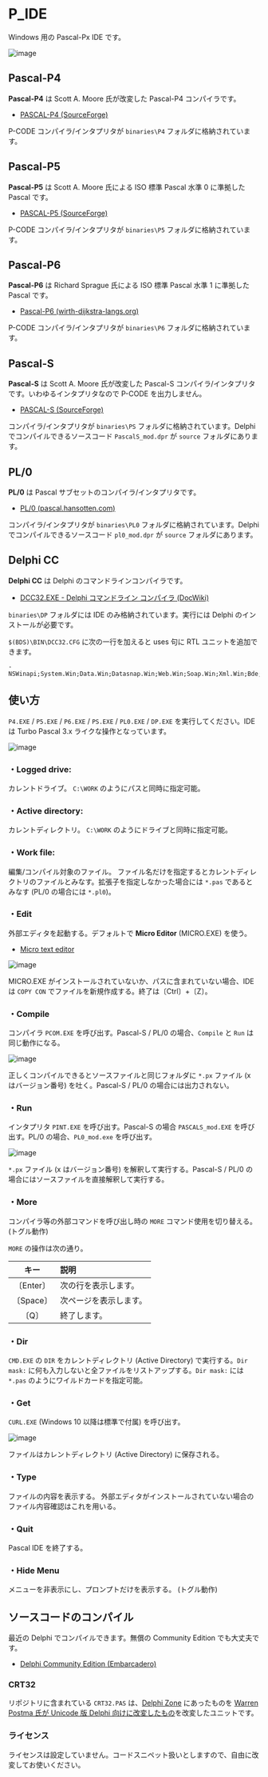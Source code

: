 # P_IDE
Windows 用の Pascal-Px IDE です。

![image](https://user-images.githubusercontent.com/14885863/147760150-e8be5d2b-6dc8-4e96-a769-44aa2996f97e.png)

## Pascal-P4

**Pascal-P4** は Scott A. Moore 氏が改変した Pascal-P4 コンパイラです。

 - [PASCAL-P4 (SourceForge)](https://sourceforge.net/projects/pascalp4/)

P-CODE コンパイラ/インタプリタが `binaries\P4` フォルダに格納されています。

## Pascal-P5

**Pascal-P5** は Scott A. Moore 氏による ISO 標準 Pascal 水準 0 に準拠した Pascal です。

 - [PASCAL-P5 (SourceForge)](https://sourceforge.net/projects/pascalp5/)

P-CODE コンパイラ/インタプリタが `binaries\P5` フォルダに格納されています。

## Pascal-P6

**Pascal-P6** は Richard Sprague 氏による ISO 標準 Pascal 水準 1 に準拠した Pascal です。

 - [Pascal-P6 (wirth-dijkstra-langs.org)](http://wirth-dijkstra-langs.org/)

P-CODE コンパイラ/インタプリタが `binaries\P6` フォルダに格納されています。

## Pascal-S

**Pascal-S** は Scott A. Moore 氏が改変した Pascal-S コンパイラ/インタプリタです。いわゆるインタプリタなので P-CODE を出力しません。

 - [PASCAL-S (SourceForge)](https://sourceforge.net/projects/pascal-s/)

コンパイラ/インタプリタが `binaries\PS` フォルダに格納されています。Delphi でコンパイルできるソースコード `PascalS_mod.dpr` が `source` フォルダにあります。

## PL/0

**PL/0** は Pascal サブセットのコンパイラ/インタプリタです。

 - [PL/0 (pascal.hansotten.com)](http://pascal.hansotten.com/niklaus-wirth/pl0/)

コンパイラ/インタプリタが `binaries\PL0` フォルダに格納されています。Delphi でコンパイルできるソースコード `pl0_mod.dpr` が `source` フォルダにあります。

## Delphi CC

**Delphi CC** は Delphi のコマンドラインコンパイラです。

 - [DCC32.EXE - Delphi コマンドライン コンパイラ (DocWiki)](https://docwiki.embarcadero.com/RADStudio/ja/DCC32.EXE_-_Delphi_%E3%82%B3%E3%83%9E%E3%83%B3%E3%83%89%E3%83%A9%E3%82%A4%E3%83%B3_%E3%82%B3%E3%83%B3%E3%83%91%E3%82%A4%E3%83%A9)

`binaries\DP` フォルダには IDE のみ格納されています。実行には Delphi のインストールが必要です。

`$(BDS)\BIN\DCC32.CFG` に次の一行を加えると uses 句に RTL ユニットを追加できます。

```
-NSWinapi;System.Win;Data.Win;Datasnap.Win;Web.Win;Soap.Win;Xml.Win;Bde;System;Xml;Data;Datasnap;Web;Soap;
```


## 使い方

`P4.EXE` / `P5.EXE` / `P6.EXE` / `PS.EXE` / `PL0.EXE` / `DP.EXE` を実行してください。IDE は Turbo Pascal 3.x ライクな操作となっています。

![image](https://user-images.githubusercontent.com/14885863/150693254-14b80af5-eeb3-46ec-a81c-f465f678a2cf.png)

### ・Logged drive:
カレントドライブ。
`C:\WORK` のようにパスと同時に指定可能。

### ・Active directory:
カレントディレクトリ。
`C:\WORK` のようにドライブと同時に指定可能。

### ・Work file:
編集/コンパイル対象のファイル。
ファイル名だけを指定するとカレントディレクトリのファイルとみなす。拡張子を指定しなかった場合には `*.pas` であるとみなす (PL/0 の場合には `*.pl0`)。

### ・Edit
外部エディタを起動する。デフォルトで **Micro Editor** (MICRO.EXE) を使う。

 - [Micro text editor](https://micro-editor.github.io/)

![image](https://user-images.githubusercontent.com/14885863/147763900-fce5eead-e0c5-48ed-9325-0539291c691b.png)

MICRO.EXE がインストールされていないか、パスに含まれていない場合、IDE は `COPY CON` でファイルを新規作成する。終了は〔Ctrl〕+〔Z〕。

### ・Compile
コンパイラ `PCOM.EXE` を呼び出す。Pascal-S / PL/0 の場合、`Compile` と `Run` は同じ動作になる。

![image](https://user-images.githubusercontent.com/14885863/147763836-2b085528-4d5b-477d-a872-b5a1224da2e6.png)

正しくコンパイルできるとソースファイルと同じフォルダに `*.px` ファイル (x はバージョン番号) を吐く。Pascal-S / PL/0 の場合には出力されない。

### ・Run
インタプリタ `PINT.EXE` を呼び出す。Pascal-S の場合 `PASCALS_mod.EXE` を呼び出す。PL/0 の場合、`PL0_mod.exe` を呼び出す。

![image](https://user-images.githubusercontent.com/14885863/147763815-bc186ea5-5a68-4100-bb29-8307c5ee4bd2.png)

`*.px` ファイル (x はバージョン番号) を解釈して実行する。Pascal-S / PL/0 の場合にはソースファイルを直接解釈して実行する。

### ・More
コンパイラ等の外部コマンドを呼び出し時の `MORE` コマンド使用を切り替える。 (トグル動作)

`MORE` の操作は次の通り。

| キー | 説明 |
|:---:|:---|
| 〔Enter〕| 次の行を表示します。 |
| 〔Space〕| 次ページを表示します。 |
| 〔Q〕| 終了します。 |

### ・Dir
`CMD.EXE` の `DIR` をカレントディレクトリ (Active Directory) で実行する。`Dir mask:` に何も入力しないと全ファイルをリストアップする。`Dir mask:` には `*.pas` のようにワイルドカードを指定可能。

### ・Get
`CURL.EXE` (Windows 10 以降は標準で付属) を呼び出す。

![image](https://user-images.githubusercontent.com/14885863/147763748-d2591288-ec36-4f2a-89e8-476fd4f29fa6.png)

ファイルはカレントディレクトリ (Active Directory) に保存される。

### ・Type
ファイルの内容を表示する。
外部エディタがインストールされていない場合のファイル内容確認はこれを用いる。

### ・Quit
Pascal IDE を終了する。

### ・Hide Menu
メニューを非表示にし、プロンプトだけを表示する。 (トグル動作)

## ソースコードのコンパイル

最近の Delphi でコンパイルできます。無償の Community Edition でも大丈夫です。

 - [Delphi Community Edition (Embarcadero)](https://www.embarcadero.com/jp/products/delphi/starter)

### CRT32

リポジトリに含まれている `CRT32.PAS` は、[Delphi Zone](http://www.delphi-zone.com/2010/09/how-to-use-a-crt-unit-for-delphi/) にあったものを [Warren Postma 氏が Unicode 版 Delphi 向けに改変したもの](https://onedrive.live.com/embed?cid=F5BB35AE00415BC7&resid=F5BB35AE00415BC7%21232&authkey=AIKZAtMjhUyE-TQ)を改変したユニットです。

### ライセンス

ライセンスは設定していません。コードスニペット扱いとしますので、自由に改変してお使いください。
